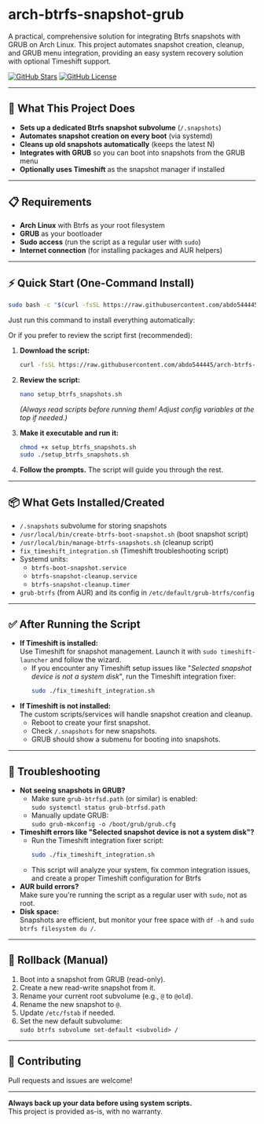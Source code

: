 # arch-btrfs-snapshot-grub

A practical, comprehensive solution for integrating Btrfs snapshots with GRUB on Arch Linux. This project automates snapshot creation, cleanup, and GRUB menu integration, providing an easy system recovery solution with optional Timeshift support.

[![GitHub Stars](https://img.shields.io/github/stars/abdo544445/arch-btrfs-snapshot-grub?style=for-the-badge)](https://github.com/abdo544445/arch-btrfs-snapshot-grub/stargazers)
[![GitHub License](https://img.shields.io/github/license/abdo544445/arch-btrfs-snapshot-grub?style=for-the-badge)](https://github.com/abdo544445/arch-btrfs-snapshot-grub/blob/main/LICENSE)

---

## 🚀 What This Project Does

- **Sets up a dedicated Btrfs snapshot subvolume** (`/.snapshots`)
- **Automates snapshot creation on every boot** (via systemd)
- **Cleans up old snapshots automatically** (keeps the latest N)
- **Integrates with GRUB** so you can boot into snapshots from the GRUB menu
- **Optionally uses Timeshift** as the snapshot manager if installed

---

## 📋 Requirements

- **Arch Linux** with Btrfs as your root filesystem
- **GRUB** as your bootloader
- **Sudo access** (run the script as a regular user with `sudo`)
- **Internet connection** (for installing packages and AUR helpers)

---

## ⚡ Quick Start (One-Command Install)
```bash
sudo bash -c "$(curl -fsSL https://raw.githubusercontent.com/abdo544445/arch-btrfs-snapshot-grub/master/setup_btrfs_snapshots.sh)"
```

Just run this command to install everything automatically:

Or if you prefer to review the script first (recommended):

1. **Download the script:**
    ```bash
    curl -fsSL https://raw.githubusercontent.com/abdo544445/arch-btrfs-snapshot-grub/master/setup_btrfs_snapshots.sh -o setup_btrfs_snapshots.sh
    ```

2. **Review the script:**
    ```bash
    nano setup_btrfs_snapshots.sh
    ```
    *(Always read scripts before running them! Adjust config variables at the top if needed.)*

3. **Make it executable and run it:**
    ```bash
    chmod +x setup_btrfs_snapshots.sh
    sudo ./setup_btrfs_snapshots.sh
    ```

4. **Follow the prompts.** The script will guide you through the rest.

---

## 📦 What Gets Installed/Created

- `/.snapshots` subvolume for storing snapshots
- `/usr/local/bin/create-btrfs-boot-snapshot.sh` (boot snapshot script)
- `/usr/local/bin/manage-btrfs-snapshots.sh` (cleanup script)
- `fix_timeshift_integration.sh` (Timeshift troubleshooting script)
- Systemd units:
    - `btrfs-boot-snapshot.service`
    - `btrfs-snapshot-cleanup.service`
    - `btrfs-snapshot-cleanup.timer`
- `grub-btrfs` (from AUR) and its config in `/etc/default/grub-btrfs/config`

---

## ✅ After Running the Script

- **If Timeshift is installed:**  
  Use Timeshift for snapshot management. Launch it with `sudo timeshift-launcher` and follow the wizard.
  - If you encounter any Timeshift setup issues like "*Selected snapshot device is not a system disk*", run the Timeshift integration fixer:
    ```bash
    sudo ./fix_timeshift_integration.sh
    ```
- **If Timeshift is not installed:**  
  The custom scripts/services will handle snapshot creation and cleanup.  
  - Reboot to create your first snapshot.
  - Check `/.snapshots` for new snapshots.
  - GRUB should show a submenu for booting into snapshots.

---

## 🔧 Troubleshooting

- **Not seeing snapshots in GRUB?**
    - Make sure `grub-btrfsd.path` (or similar) is enabled:  
      `sudo systemctl status grub-btrfsd.path`
    - Manually update GRUB:  
      `sudo grub-mkconfig -o /boot/grub/grub.cfg`
- **Timeshift errors like "Selected snapshot device is not a system disk"?**
    - Run the Timeshift integration fixer script:
      ```bash
      sudo ./fix_timeshift_integration.sh
      ```
    - This script will analyze your system, fix common integration issues, 
      and create a proper Timeshift configuration for Btrfs
- **AUR build errors?**  
  Make sure you're running the script as a regular user with `sudo`, not as root.
- **Disk space:**  
  Snapshots are efficient, but monitor your free space with `df -h` and `sudo btrfs filesystem du /`.

---

## 🔄 Rollback (Manual)

1. Boot into a snapshot from GRUB (read-only).
2. Create a new read-write snapshot from it.
3. Rename your current root subvolume (e.g., `@` to `@old`).
4. Rename the new snapshot to `@`.
5. Update `/etc/fstab` if needed.
6. Set the new default subvolume:  
   `sudo btrfs subvolume set-default <subvolid> /`

---

## 🤝 Contributing

Pull requests and issues are welcome!

---

**Always back up your data before using system scripts.**  
This project is provided as-is, with no warranty.